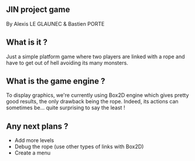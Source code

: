 JIN project game
---------------
By Alexis LE GLAUNEC & Bastien PORTE

What is it ? 
------------
Just a simple platform game where two players are linked with a rope and have to get out of hell avoiding its many monsters.

What is the game engine ?
---------------------
To display graphics, we're currently using Box2D engine which gives pretty good results, the only drawback being the rope. Indeed, its actions can sometimes be... quite surprising to say the least !

Any next plans ?
----------------

- Add more levels
- Debug the rope (use other types of links with Box2D)
- Create a menu

